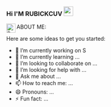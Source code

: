 ### Hi I'M RUBICKCUV <img src="https://media.giphy.com/media/hvRJCLFzcasrR4ia7z/giphy.gif" width="25px">
<a href="https://medium.com/@RubikCuv">
  <img align="left" alt="Rubick Medium" width="24px"src="https://icon-icons.com/downloadimage.php?id=130878&root=2108/SVG/&file=medium_icon_130878.svg"  />
</a>

ABOUT ME:

Here are some ideas to get you started:

- 🔭 I’m currently working on S
- 🌱 I’m currently learning ...
- 👯 I’m looking to collaborate on ...
- 🤔 I’m looking for help with ...
- 💬 Ask me about ...
- 📫 How to reach me: ...
- 😄 Pronouns: ...
- ⚡ Fun fact: ...

